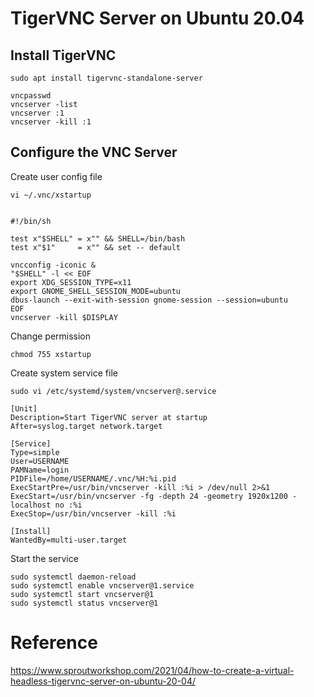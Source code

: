 # TigerVNC Server on Ubuntu 20.04

## Install TigerVNC

    sudo apt install tigervnc-standalone-server
    
    vncpasswd
    vncserver -list
    vncserver :1
    vncserver -kill :1
    
## Configure the VNC Server

Create user config file

    vi ~/.vnc/xstartup


    #!/bin/sh

    test x"$SHELL" = x"" && SHELL=/bin/bash
    test x"$1"     = x"" && set -- default

    vncconfig -iconic &
    "$SHELL" -l << EOF
    export XDG_SESSION_TYPE=x11
    export GNOME_SHELL_SESSION_MODE=ubuntu
    dbus-launch --exit-with-session gnome-session --session=ubuntu
    EOF
    vncserver -kill $DISPLAY


Change permission

    chmod 755 xstartup

Create system service file

    sudo vi /etc/systemd/system/vncserver@.service
    
    [Unit]
    Description=Start TigerVNC server at startup
    After=syslog.target network.target

    [Service]
    Type=simple
    User=USERNAME
    PAMName=login
    PIDFile=/home/USERNAME/.vnc/%H:%i.pid
    ExecStartPre=/usr/bin/vncserver -kill :%i > /dev/null 2>&1
    ExecStart=/usr/bin/vncserver -fg -depth 24 -geometry 1920x1200 -localhost no :%i
    ExecStop=/usr/bin/vncserver -kill :%i

    [Install]
    WantedBy=multi-user.target

Start the service

    sudo systemctl daemon-reload
    sudo systemctl enable vncserver@1.service
    sudo systemctl start vncserver@1
    sudo systemctl status vncserver@1


# Reference
https://www.sproutworkshop.com/2021/04/how-to-create-a-virtual-headless-tigervnc-server-on-ubuntu-20-04/


